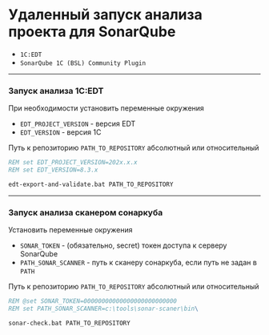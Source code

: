 # Удаленный запуск анализа проекта для SonarQube
- `1C:EDT`
- `SonarQube 1C (BSL) Community Plugin`

--- 

### Запуск анализа 1C:EDT

При необходимости установить переменные окружения
- `EDT_PROJECT_VERSION` - версия EDT
- `EDT_VERSION` - версия 1C

Путь к репозиторию `PATH_TO_REPOSITORY` абсолютный или относительный

```cmd
REM set EDT_PROJECT_VERSION=202x.x.x
REM set EDT_VERSION=8.3.x

edt-export-and-validate.bat PATH_TO_REPOSITORY
```

---

### Запуск анализа сканером сонаркуба

Установить переменные окружения
- `SONAR_TOKEN` - (обязательно, secret) токен доступа к серверу SonarQube
- `PATH_SONAR_SCANNER` - путь к сканеру сонаркуба, если путь не задан в `PATH`

Путь к репозиторию `PATH_TO_REPOSITORY` абсолютный или относительный

```cmd
REM @set SONAR_TOKEN=00000000000000000000000000
REM set PATH_SONAR_SCANNER=c:\tools\sonar-scaner\bin\

sonar-check.bat PATH_TO_REPOSITORY
```
